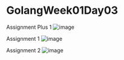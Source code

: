 # GolangWeek01Day03

Assignment Plus 1
![image](https://user-images.githubusercontent.com/97422732/199154847-c1943980-d745-47c3-b9b8-9961e71a8970.png)

Assignment 1
![image](https://user-images.githubusercontent.com/97422732/199160493-feaf7127-92fe-4297-867a-3650bb8a5c03.png)

Assignment 2
![image](https://user-images.githubusercontent.com/97422732/199187400-8ffcf8f1-052d-4d13-a91f-cf0310687cdc.png)
